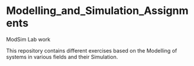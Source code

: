 # Modelling_and_Simulation_Assignments
ModSim Lab work 

This repository contains different exercises based on the Modelling of systems in various fields and their Simulation.
